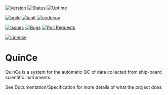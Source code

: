 [![Version](https://img.shields.io/github/v/release/BjerknesClimateDataCentre/QuinCe)](https://quince.bcdc.no)
![Status](https://img.shields.io/uptimerobot/status/m778932366-17f73ee77c432e68e22f5195)
![Uptime](https://img.shields.io/uptimerobot/ratio/m778932366-17f73ee77c432e68e22f5195)

[![build](https://github.com/BjerknesClimateDataCentre/QuinCe/workflows/build/badge.svg)](https://github.com/BjerknesClimateDataCentre/QuinCe/actions)
[![junit](https://github.com/BjerknesClimateDataCentre/QuinCe/workflows/junit/badge.svg)](https://github.com/BjerknesClimateDataCentre/QuinCe/actions)
[![codecov](https://codecov.io/gh/BjerknesClimateDataCentre/QuinCe/branch/master/graph/badge.svg)](https://codecov.io/gh/BjerknesClimateDataCentre/QuinCe)

[![Issues](https://img.shields.io/github/issues-raw/BjerknesClimateDataCentre/QuinCe)](https://github.com/BjerknesClimateDataCentre/QuinCe/issues)
[![Bugs](https://img.shields.io/github/issues/BjerknesClimateDataCentre/QuinCe/bug?color=red&label=known%20bugs)](https://github.com/BjerknesClimateDataCentre/QuinCe/issues?q=is%3Aissue+is%3Aopen+label%3Abug)
[![Pull Requests](https://img.shields.io/github/issues-pr/BjerknesClimateDataCentre/QuinCe)](https://github.com/BjerknesClimateDataCentre/QuinCe/pulls)

[![License](https://img.shields.io/github/license/BjerknesClimateDataCentre/QuinCe)](https://www.gnu.org/licenses/gpl-3.0)

# QuinCe
QuinCe is a system for the automatic QC of data collected from ship-board scientific instruments.

See Documentation/Specification for more details of what the project does.

